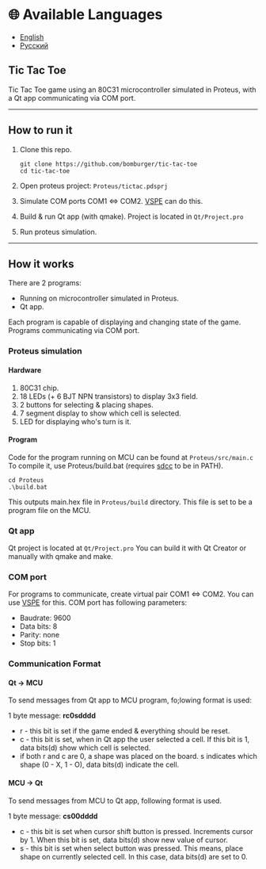 # 🌐 Available Languages

- [English](README.md)
- [Русский](README_ru.md)

## Tic Tac Toe

Tic Tac Toe game using an 80C31 microcontroller simulated in Proteus, with a Qt app communicating via COM port.

---

## How to run it

1. Clone this repo.

    ```shell
    git clone https://github.com/bomburger/tic-tac-toe
    cd tic-tac-toe
    ```

2. Open proteus project: `Proteus/tictac.pdsprj`
3. Simulate COM ports COM1 <=> COM2. [VSPE](https://eterlogic.com/Products.VSPE.html) can do this.
4. Build & run Qt app (with qmake). Project is located in `Qt/Project.pro`
5. Run proteus simulation.

---

## How it works

There are 2 programs:

- Running on microcontroller simulated in Proteus.
- Qt app.

Each program is capable of displaying and changing state of the game.
Programs communicating via COM port.

### Proteus simulation

#### Hardware

1. 80C31 chip.
2. 18 LEDs (+ 6 BJT NPN transistors) to display 3x3 field.
3. 2 buttons for selecting & placing shapes.
4. 7 segment display to show which cell is selected.
5. LED for displaying who's turn is it.

#### Program

Code for the program running on MCU can be found at `Proteus/src/main.c`
To compile it, use Proteus/build.bat (requires [sdcc](https://sdcc.sourceforge.net/) to be in PATH).

```shell
cd Proteus
.\build.bat
```

This outputs main.hex file in `Proteus/build` directory. This file is set to be a program file on the MCU.

### Qt app

Qt project is located at `Qt/Project.pro`
You can build it with Qt Creator or manually with qmake and make.

### COM port

For programs to communicate, create virtual pair COM1 <=> COM2. You can use [VSPE](https://eterlogic.com/Products.VSPE.html) for this.
COM port has following parameters:

- Baudrate: 9600
- Data bits: 8
- Parity: none
- Stop bits: 1

### Communication Format

#### Qt -> MCU

To send messages from Qt app to MCU program, fo;lowing format is used:

1 byte message: **rc0sdddd**

- r - this bit is set if the game ended & everything should be reset.
- c - this bit is set, when in Qt app the user selected a cell. If this bit is 1, data bits(d) show which cell is selected.
- if both r and c are 0, a shape was placed on the board. s indicates which shape (0 - X, 1 - O), data bits(d) indicate the cell.

#### MCU -> Qt

To send messages from MCU to Qt app, following format is used.

1 byte message: **cs00dddd**

- c - this bit is set when cursor shift button is pressed. Increments cursor by 1. When this bit is set, data bits(d) show new value of cursor.
- s - this bit is set when select button was pressed. This means, place shape on currently selected cell. In this case, data bits(d) are set to 0.
